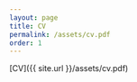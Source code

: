 ```yaml
---
layout: page
title: CV
permalink: /assets/cv.pdf
order: 1
---
```


[CV]({{ site.url }}/assets/cv.pdf)
